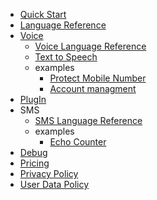 <!-- docs/_sidebar.md -->

* [Quick Start](quickstart.md)
* [Language Reference](language.md)
* [Voice](voice.md)
    * [Voice Language Reference](voice-language.md)
    * [Text to Speech](text-to-speech.md)
    * examples
        * [Protect Mobile Number](example-protect-mobile.md)
        * [Account managment](example-account.md)
* [PlugIn](plugin.md)
* SMS
    * [SMS Language Reference](sms-language.md)
    * examples
        * [Echo Counter](example-sms-echo.md)
* [Debug](debug.md)
* [Pricing](pricing.md)
* [Privacy Policy](privacy.md)
* [User Data Policy](user_data.md)